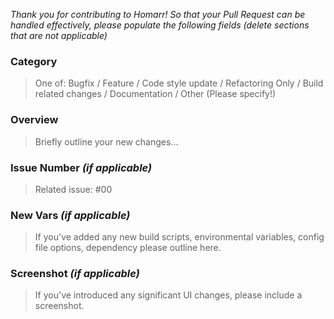 _Thank you for contributing to Homarr! So that your Pull Request can be handled effectively, please populate the following fields (delete sections that are not applicable)_

### Category

> One of: Bugfix / Feature / Code style update / Refactoring Only / Build related changes /  Documentation / Other (Please specify!)

### Overview

> Briefly outline your new changes...

### Issue Number _(if applicable)_

> Related issue: #00

### New Vars _(if applicable)_

> If you've added any new build scripts, environmental variables, config file options, dependency please outline here.

### Screenshot _(if applicable)_

> If you've introduced any significant UI changes, please include a screenshot.